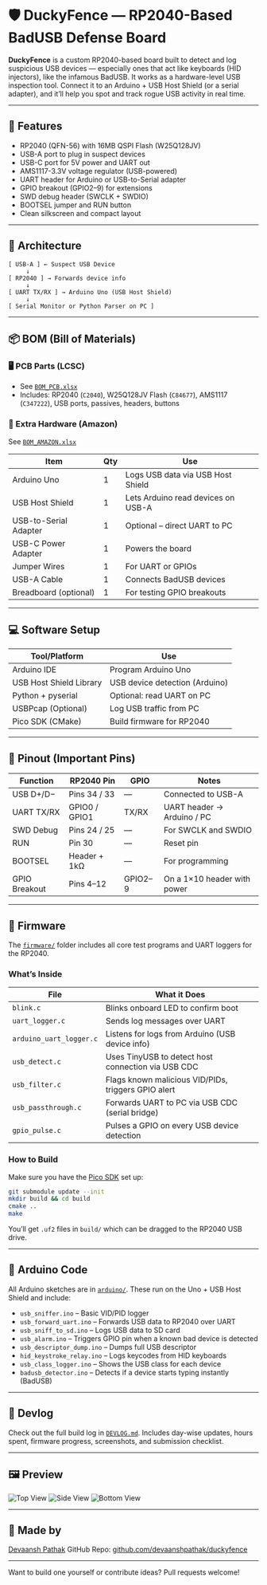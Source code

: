 # 🛡️ DuckyFence — RP2040-Based BadUSB Defense Board

**DuckyFence** is a custom RP2040-based board built to detect and log suspicious USB devices — especially ones that act like keyboards (HID injectors), like the infamous BadUSB. It works as a hardware-level USB inspection tool. Connect it to an Arduino + USB Host Shield (or a serial adapter), and it’ll help you spot and track rogue USB activity in real time.

---

## 🔧 Features

- RP2040 (QFN-56) with 16MB QSPI Flash (W25Q128JV)
- USB-A port to plug in suspect devices
- USB-C port for 5V power and UART out
- AMS1117-3.3V voltage regulator (USB-powered)
- UART header for Arduino or USB-to-Serial adapter
- GPIO breakout (GPIO2–9) for extensions
- SWD debug header (SWCLK + SWDIO)
- BOOTSEL jumper and RUN button
- Clean silkscreen and compact layout

---

## 🧱 Architecture

```plaintext
[ USB-A ] ← Suspect USB Device
     ↓
[ RP2040 ] → Forwards device info
     ↓
[ UART TX/RX ] → Arduino Uno (USB Host Shield)
     ↓
[ Serial Monitor or Python Parser on PC ]
````

---

## 📦 BOM (Bill of Materials)

### 🖥️ PCB Parts (LCSC)

* See [`BOM_PCB.xlsx`](./BOM_PCB.xlsx)
* Includes: RP2040 (`C2040`), W25Q128JV Flash (`C84677`), AMS1117 (`C347222`), USB ports, passives, headers, buttons

### 🧰 Extra Hardware (Amazon)

See [`BOM_AMAZON.xlsx`](./BOM_AMAZON.xlsx)

| Item                  | Qty | Use                                |
| --------------------- | --- | ---------------------------------- |
| Arduino Uno           | 1   | Logs USB data via USB Host Shield  |
| USB Host Shield       | 1   | Lets Arduino read devices on USB-A |
| USB-to-Serial Adapter | 1   | Optional – direct UART to PC       |
| USB-C Power Adapter   | 1   | Powers the board                   |
| Jumper Wires          | 1   | For UART or GPIOs                  |
| USB-A Cable           | 1   | Connects BadUSB devices            |
| Breadboard (optional) | 1   | For testing GPIO breakouts         |

---

## 💻 Software Setup

| Tool/Platform           | Use                            |
| ----------------------- | ------------------------------ |
| Arduino IDE             | Program Arduino Uno            |
| USB Host Shield Library | USB device detection (Arduino) |
| Python + pyserial       | Optional: read UART on PC      |
| USBPcap (Optional)      | Log USB traffic from PC        |
| Pico SDK (CMake)        | Build firmware for RP2040      |

---

## 🔌 Pinout (Important Pins)

| Function      | RP2040 Pin    | GPIO    | Notes                       |
| ------------- | ------------- | ------- | --------------------------- |
| USB D+/D−     | Pins 34 / 33  | —       | Connected to USB-A          |
| UART TX/RX    | GPIO0 / GPIO1 | TX/RX   | UART header → Arduino / PC  |
| SWD Debug     | Pins 24 / 25  | —       | For SWCLK and SWDIO         |
| RUN           | Pin 30        | —       | Reset pin                   |
| BOOTSEL       | Header + 1kΩ  | —       | For programming             |
| GPIO Breakout | Pins 4–12     | GPIO2–9 | On a 1×10 header with power |

---

## 🔧 Firmware

The [`firmware/`](./firmware) folder includes all core test programs and UART loggers for the RP2040.

### What’s Inside

| File                    | What it Does                                        |
| ----------------------- | --------------------------------------------------- |
| `blink.c`               | Blinks onboard LED to confirm boot                  |
| `uart_logger.c`         | Sends log messages over UART                        |
| `arduino_uart_logger.c` | Listens for logs from Arduino (USB device info)     |
| `usb_detect.c`          | Uses TinyUSB to detect host connection via USB CDC  |
| `usb_filter.c`          | Flags known malicious VID/PIDs, triggers GPIO alert |
| `usb_passthrough.c`     | Forwards UART to PC via USB CDC (serial bridge)     |
| `gpio_pulse.c`          | Pulses a GPIO on every USB device detection         |

### How to Build

Make sure you have the [Pico SDK](https://github.com/raspberrypi/pico-sdk) set up:

```bash
git submodule update --init
mkdir build && cd build
cmake ..
make
```

You’ll get `.uf2` files in `build/` which can be dragged to the RP2040 USB drive.

---

## 🔌 Arduino Code

All Arduino sketches are in [`arduino/`](./arduino). These run on the Uno + USB Host Shield and include:

* `usb_sniffer.ino` – Basic VID/PID logger
* `usb_forward_uart.ino` – Forwards USB data to RP2040 over UART
* `usb_sniff_to_sd.ino` – Logs USB data to SD card
* `usb_alarm.ino` – Triggers GPIO pin when a known bad device is detected
* `usb_descriptor_dump.ino` – Dumps full USB descriptor
* `hid_keystroke_relay.ino` – Logs keycodes from HID keyboards
* `usb_class_logger.ino` – Shows the USB class for each device
* `badusb_detector.ino` – Detects if a device starts typing instantly (BadUSB)

---

## 📑 Devlog

Check out the full build log in [`DEVLOG.md`](./DEVLOG.md).
Includes day-wise updates, hours spent, firmware progress, screenshots, and submission checklist.

---

## 🖼️ Preview

![Top View](https://hc-cdn.hel1.your-objectstorage.com/s/v3/92b4674ab81d90fcc6c0f7a240fd5c8e7d33c3d9_image.png)
![Side View](https://hc-cdn.hel1.your-objectstorage.com/s/v3/513496f467b40c6f818115a2d973a3af67951d1e_image.png)
![Bottom View](https://hc-cdn.hel1.your-objectstorage.com/s/v3/fce8cc3f3c91b013d8dc43dced6fc8b10b9459c3_image.png)

---

## 👤 Made by

[Devaansh Pathak](https://github.com/devaanshpathak)
GitHub Repo: [github.com/devaanshpathak/duckyfence](https://github.com/devaanshpathak/duckyfence)

---

Want to build one yourself or contribute ideas? Pull requests welcome!

